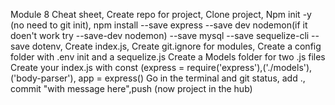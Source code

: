 Module 8 Cheat sheet,
Create repo for project,
Clone project,
Npm init -y (no need to git init),
npm install --save express --save dev nodemon(if it doen't work try --save-dev nodemon) --save mysql --save sequelize-cli --save dotenv,
Create index.js,
Create git.ignore for modules,
Create a config folder with .env init and a sequelize.js
Create a Models folder for two .js files
Create your index.js with const (express = require('express'),('./models'),('body-parser'), app = express()
Go in the terminal and git status, add ., commit "with message here",push (now project in the hub)
